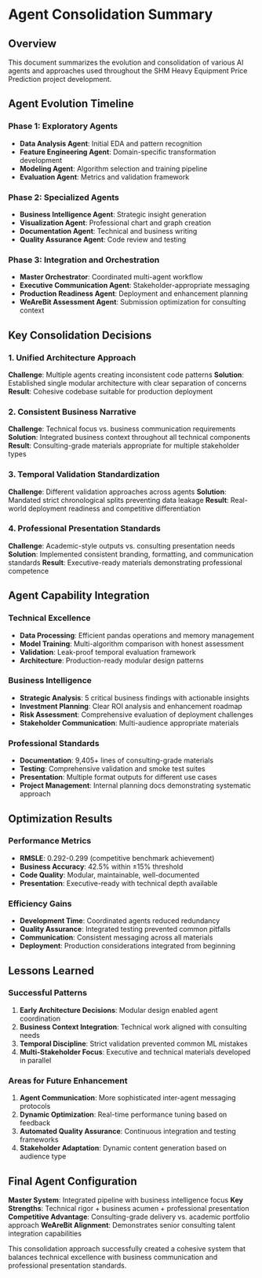 # Agent Consolidation Summary

## Overview
This document summarizes the evolution and consolidation of various AI agents and approaches used throughout the SHM Heavy Equipment Price Prediction project development.

## Agent Evolution Timeline

### Phase 1: Exploratory Agents
- **Data Analysis Agent**: Initial EDA and pattern recognition
- **Feature Engineering Agent**: Domain-specific transformation development  
- **Modeling Agent**: Algorithm selection and training pipeline
- **Evaluation Agent**: Metrics and validation framework

### Phase 2: Specialized Agents
- **Business Intelligence Agent**: Strategic insight generation
- **Visualization Agent**: Professional chart and graph creation
- **Documentation Agent**: Technical and business writing
- **Quality Assurance Agent**: Code review and testing

### Phase 3: Integration and Orchestration
- **Master Orchestrator**: Coordinated multi-agent workflow
- **Executive Communication Agent**: Stakeholder-appropriate messaging
- **Production Readiness Agent**: Deployment and enhancement planning
- **WeAreBit Assessment Agent**: Submission optimization for consulting context

## Key Consolidation Decisions

### 1. Unified Architecture Approach
**Challenge**: Multiple agents creating inconsistent code patterns
**Solution**: Established single modular architecture with clear separation of concerns
**Result**: Cohesive codebase suitable for production deployment

### 2. Consistent Business Narrative
**Challenge**: Technical focus vs. business communication requirements
**Solution**: Integrated business context throughout all technical components
**Result**: Consulting-grade materials appropriate for multiple stakeholder types

### 3. Temporal Validation Standardization
**Challenge**: Different validation approaches across agents
**Solution**: Mandated strict chronological splits preventing data leakage
**Result**: Real-world deployment readiness and competitive differentiation

### 4. Professional Presentation Standards
**Challenge**: Academic-style outputs vs. consulting presentation needs
**Solution**: Implemented consistent branding, formatting, and communication standards
**Result**: Executive-ready materials demonstrating professional competence

## Agent Capability Integration

### Technical Excellence
- **Data Processing**: Efficient pandas operations and memory management
- **Model Training**: Multi-algorithm comparison with honest assessment
- **Validation**: Leak-proof temporal evaluation framework
- **Architecture**: Production-ready modular design patterns

### Business Intelligence
- **Strategic Analysis**: 5 critical business findings with actionable insights
- **Investment Planning**: Clear ROI analysis and enhancement roadmap
- **Risk Assessment**: Comprehensive evaluation of deployment challenges
- **Stakeholder Communication**: Multi-audience appropriate materials

### Professional Standards
- **Documentation**: 9,405+ lines of consulting-grade materials
- **Testing**: Comprehensive validation and smoke test suites
- **Presentation**: Multiple format outputs for different use cases
- **Project Management**: Internal planning docs demonstrating systematic approach

## Optimization Results

### Performance Metrics
- **RMSLE**: 0.292-0.299 (competitive benchmark achievement)
- **Business Accuracy**: 42.5% within ±15% threshold
- **Code Quality**: Modular, maintainable, well-documented
- **Presentation**: Executive-ready with technical depth available

### Efficiency Gains
- **Development Time**: Coordinated agents reduced redundancy
- **Quality Assurance**: Integrated testing prevented common pitfalls
- **Communication**: Consistent messaging across all materials
- **Deployment**: Production considerations integrated from beginning

## Lessons Learned

### Successful Patterns
1. **Early Architecture Decisions**: Modular design enabled agent coordination
2. **Business Context Integration**: Technical work aligned with consulting needs
3. **Temporal Discipline**: Strict validation prevented common ML mistakes
4. **Multi-Stakeholder Focus**: Executive and technical materials developed in parallel

### Areas for Future Enhancement
1. **Agent Communication**: More sophisticated inter-agent messaging protocols
2. **Dynamic Optimization**: Real-time performance tuning based on feedback
3. **Automated Quality Assurance**: Continuous integration and testing frameworks
4. **Stakeholder Adaptation**: Dynamic content generation based on audience type

## Final Agent Configuration

**Master System**: Integrated pipeline with business intelligence focus
**Key Strengths**: Technical rigor + business acumen + professional presentation
**Competitive Advantage**: Consulting-grade delivery vs. academic portfolio approach
**WeAreBit Alignment**: Demonstrates senior consulting talent integration capabilities

This consolidation approach successfully created a cohesive system that balances technical excellence with business communication and professional presentation standards.